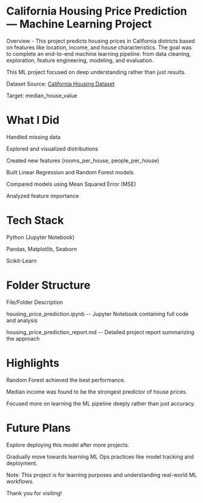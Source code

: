 # California Housing Price Prediction — Machine Learning Project

Overview -
This project predicts housing prices in California districts based on features like location, income, and house characteristics.
The goal was to complete an end-to-end machine learning pipeline: from data cleaning, exploration, feature engineering, modeling, and evaluation.

This ML project focused on deep understanding rather than just results.

Dataset
Source: [California Housing Dataset](https://github.com/ageron/handson-ml/blob/master/datasets/housing/housing.csv)

Target: median_house_value

# What I Did
Handled missing data

Explored and visualized distributions

Created new features (rooms_per_house, people_per_house)

Built Linear Regression and Random Forest models

Compared models using Mean Squared Error (MSE)

Analyzed feature importance

# Tech Stack
Python (Jupyter Notebook)

Pandas, Matplotlib, Seaborn

Scikit-Learn

# Folder Structure

File/Folder	Description

housing_price_prediction.ipynb	   --   Jupyter Notebook containing full code and analysis

housing_price_prediction_report.md --	  Detailed project report summarizing the approach

# Highlights
Random Forest achieved the best performance.

Median income was found to be the strongest predictor of house prices.

Focused more on learning the ML pipeline deeply rather than just accuracy.

# Future Plans
Explore deploying this model after more projects.

Gradually move towards learning ML Ops practices like model tracking and deployment.


Note: This project is for learning purposes and understanding real-world ML workflows.

Thank you for visiting!
